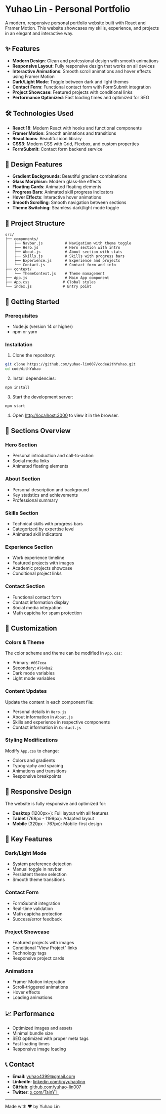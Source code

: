 # Yuhao Lin - Personal Portfolio

A modern, responsive personal portfolio website built with React and Framer Motion. This website showcases my skills, experience, and projects in an elegant and interactive way.

## ✨ Features

- **Modern Design**: Clean and professional design with smooth animations
- **Responsive Layout**: Fully responsive design that works on all devices
- **Interactive Animations**: Smooth scroll animations and hover effects using Framer Motion
- **Dark/Light Mode**: Toggle between dark and light themes
- **Contact Form**: Functional contact form with FormSubmit integration
- **Project Showcase**: Featured projects with conditional links
- **Performance Optimized**: Fast loading times and optimized for SEO

## 🛠️ Technologies Used

- **React 18**: Modern React with hooks and functional components
- **Framer Motion**: Smooth animations and transitions
- **React Icons**: Beautiful icon library
- **CSS3**: Modern CSS with Grid, Flexbox, and custom properties
- **FormSubmit**: Contact form backend service

## 🎨 Design Features

- **Gradient Backgrounds**: Beautiful gradient combinations
- **Glass Morphism**: Modern glass-like effects
- **Floating Cards**: Animated floating elements
- **Progress Bars**: Animated skill progress indicators
- **Hover Effects**: Interactive hover animations
- **Smooth Scrolling**: Smooth navigation between sections
- **Theme Switching**: Seamless dark/light mode toggle

## 📁 Project Structure

```
src/
├── components/
│   ├── Navbar.js          # Navigation with theme toggle
│   ├── Hero.js            # Hero section with intro
│   ├── About.js           # About section with stats
│   ├── Skills.js          # Skills with progress bars
│   ├── Experience.js      # Experience and projects
│   └── Contact.js         # Contact form and info
├── context/
│   └── ThemeContext.js    # Theme management
├── App.js                 # Main App component
├── App.css               # Global styles
└── index.js              # Entry point
```

## 🚀 Getting Started

### Prerequisites

- Node.js (version 14 or higher)
- npm or yarn

### Installation

1. Clone the repository:

```bash
git clone https://github.com/yuhao-lin007/codeWithYuhao.git
cd codeWithYuhao
```

2. Install dependencies:

```bash
npm install
```

3. Start the development server:

```bash
npm start
```

4. Open [http://localhost:3000](http://localhost:3000) to view it in the browser.

## 🎯 Sections Overview

### Hero Section

- Personal introduction and call-to-action
- Social media links
- Animated floating elements

### About Section

- Personal description and background
- Key statistics and achievements
- Professional summary

### Skills Section

- Technical skills with progress bars
- Categorized by expertise level
- Animated skill indicators

### Experience Section

- Work experience timeline
- Featured projects with images
- Academic projects showcase
- Conditional project links

### Contact Section

- Functional contact form
- Contact information display
- Social media integration
- Math captcha for spam protection

## 🔧 Customization

### Colors & Theme

The color scheme and theme can be modified in `App.css`:

- Primary: `#667eea`
- Secondary: `#764ba2`
- Dark mode variables
- Light mode variables

### Content Updates

Update the content in each component file:

- Personal details in `Hero.js`
- About information in `About.js`
- Skills and experience in respective components
- Contact information in `Contact.js`

### Styling Modifications

Modify `App.css` to change:

- Colors and gradients
- Typography and spacing
- Animations and transitions
- Responsive breakpoints

## 📱 Responsive Design

The website is fully responsive and optimized for:

- **Desktop** (1200px+): Full layout with all features
- **Tablet** (768px - 1199px): Adapted layout
- **Mobile** (320px - 767px): Mobile-first design

## 🌟 Key Features

### Dark/Light Mode

- System preference detection
- Manual toggle in navbar
- Persistent theme selection
- Smooth theme transitions

### Contact Form

- FormSubmit integration
- Real-time validation
- Math captcha protection
- Success/error feedback

### Project Showcase

- Featured projects with images
- Conditional "View Project" links
- Technology tags
- Responsive project cards

### Animations

- Framer Motion integration
- Scroll-triggered animations
- Hover effects
- Loading animations

## 📈 Performance

- Optimized images and assets
- Minimal bundle size
- SEO optimized with proper meta tags
- Fast loading times
- Responsive image loading

## 📞 Contact

- **Email**: yuhao4399@gmail.com
- **LinkedIn**: [linkedin.com/in/yuhaolinn](https://linkedin.com/in/yuhaolinn)
- **GitHub**: [github.com/yuhao-lin007](https://github.com/yuhao-lin007)
- **Twitter**: [x.com/TainY1\_](https://x.com/TainY1_)

---

Made with ❤️ by Yuhao Lin
